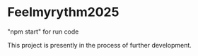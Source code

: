 # Feelmyrythm2025

"npm start" for run code 

This project is presently in the process of further development.
